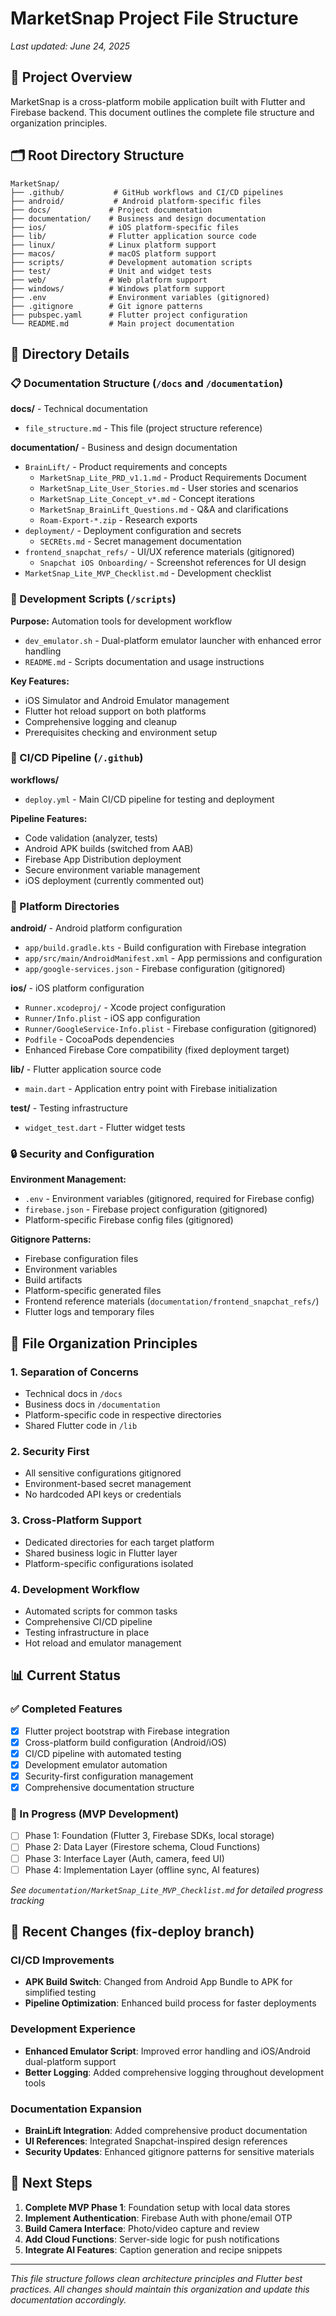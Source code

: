 # MarketSnap Project File Structure

*Last updated: June 24, 2025*

## 📁 Project Overview

MarketSnap is a cross-platform mobile application built with Flutter and Firebase backend. This document outlines the complete file structure and organization principles.

## 🗂️ Root Directory Structure

```
MarketSnap/
├── .github/           # GitHub workflows and CI/CD pipelines
├── android/           # Android platform-specific files  
├── docs/             # Project documentation
├── documentation/    # Business and design documentation
├── ios/              # iOS platform-specific files
├── lib/              # Flutter application source code
├── linux/            # Linux platform support
├── macos/            # macOS platform support  
├── scripts/          # Development automation scripts
├── test/             # Unit and widget tests
├── web/              # Web platform support
├── windows/          # Windows platform support
├── .env              # Environment variables (gitignored)
├── .gitignore        # Git ignore patterns
├── pubspec.yaml      # Flutter project configuration
└── README.md         # Main project documentation
```

## 📂 Directory Details

### 📋 Documentation Structure (`/docs` and `/documentation`)

**docs/** - Technical documentation
- `file_structure.md` - This file (project structure reference)

**documentation/** - Business and design documentation  
- `BrainLift/` - Product requirements and concepts
  - `MarketSnap_Lite_PRD_v1.1.md` - Product Requirements Document
  - `MarketSnap_Lite_User_Stories.md` - User stories and scenarios
  - `MarketSnap_Lite_Concept_v*.md` - Concept iterations
  - `MarketSnap_BrainLift_Questions.md` - Q&A and clarifications
  - `Roam-Export-*.zip` - Research exports
- `deployment/` - Deployment configuration and secrets
  - `SECREts.md` - Secret management documentation  
- `frontend_snapchat_refs/` - UI/UX reference materials (gitignored)
  - `Snapchat iOS Onboarding/` - Screenshot references for UI design
- `MarketSnap_Lite_MVP_Checklist.md` - Development checklist

### 🚀 Development Scripts (`/scripts`)

**Purpose:** Automation tools for development workflow

- `dev_emulator.sh` - Dual-platform emulator launcher with enhanced error handling
- `README.md` - Scripts documentation and usage instructions

**Key Features:**
- iOS Simulator and Android Emulator management
- Flutter hot reload support on both platforms  
- Comprehensive logging and cleanup
- Prerequisites checking and environment setup

### 🤖 CI/CD Pipeline (`/.github`)

**workflows/**
- `deploy.yml` - Main CI/CD pipeline for testing and deployment

**Pipeline Features:**
- Code validation (analyzer, tests) 
- Android APK builds (switched from AAB)
- Firebase App Distribution deployment
- Secure environment variable management
- iOS deployment (currently commented out)

### 📱 Platform Directories

**android/** - Android platform configuration
- `app/build.gradle.kts` - Build configuration with Firebase integration
- `app/src/main/AndroidManifest.xml` - App permissions and configuration
- `app/google-services.json` - Firebase configuration (gitignored)

**ios/** - iOS platform configuration  
- `Runner.xcodeproj/` - Xcode project configuration
- `Runner/Info.plist` - iOS app configuration
- `Runner/GoogleService-Info.plist` - Firebase configuration (gitignored)  
- `Podfile` - CocoaPods dependencies
- Enhanced Firebase Core compatibility (fixed deployment target)

**lib/** - Flutter application source code
- `main.dart` - Application entry point with Firebase initialization

**test/** - Testing infrastructure
- `widget_test.dart` - Flutter widget tests

### 🔒 Security and Configuration

**Environment Management:**
- `.env` - Environment variables (gitignored, required for Firebase config)
- `firebase.json` - Firebase project configuration (gitignored)
- Platform-specific Firebase config files (gitignored)

**Gitignore Patterns:**
- Firebase configuration files
- Environment variables
- Build artifacts  
- Platform-specific generated files
- Frontend reference materials (`documentation/frontend_snapchat_refs/`)
- Flutter logs and temporary files

## 🎯 File Organization Principles

### 1. **Separation of Concerns**
- Technical docs in `/docs`
- Business docs in `/documentation`  
- Platform-specific code in respective directories
- Shared Flutter code in `/lib`

### 2. **Security First**
- All sensitive configurations gitignored
- Environment-based secret management
- No hardcoded API keys or credentials

### 3. **Cross-Platform Support**
- Dedicated directories for each target platform
- Shared business logic in Flutter layer
- Platform-specific configurations isolated

### 4. **Development Workflow**
- Automated scripts for common tasks
- Comprehensive CI/CD pipeline
- Testing infrastructure in place
- Hot reload and emulator management

## 📊 Current Status

### ✅ Completed Features
- [x] Flutter project bootstrap with Firebase integration
- [x] Cross-platform build configuration (Android/iOS)
- [x] CI/CD pipeline with automated testing
- [x] Development emulator automation  
- [x] Security-first configuration management
- [x] Comprehensive documentation structure

### 🚧 In Progress (MVP Development)
- [ ] Phase 1: Foundation (Flutter 3, Firebase SDKs, local storage)
- [ ] Phase 2: Data Layer (Firestore schema, Cloud Functions)
- [ ] Phase 3: Interface Layer (Auth, camera, feed UI)
- [ ] Phase 4: Implementation Layer (offline sync, AI features)

*See `documentation/MarketSnap_Lite_MVP_Checklist.md` for detailed progress tracking*

## 🔄 Recent Changes (fix-deploy branch)

### CI/CD Improvements
- **APK Build Switch**: Changed from Android App Bundle to APK for simplified testing
- **Pipeline Optimization**: Enhanced build process for faster deployments

### Development Experience  
- **Enhanced Emulator Script**: Improved error handling and iOS/Android dual-platform support
- **Better Logging**: Added comprehensive logging throughout development tools

### Documentation Expansion
- **BrainLift Integration**: Added comprehensive product documentation
- **UI References**: Integrated Snapchat-inspired design references
- **Security Updates**: Enhanced gitignore patterns for sensitive materials

## 🚀 Next Steps

1. **Complete MVP Phase 1**: Foundation setup with local data stores
2. **Implement Authentication**: Firebase Auth with phone/email OTP
3. **Build Camera Interface**: Photo/video capture and review
4. **Add Cloud Functions**: Server-side logic for push notifications
5. **Integrate AI Features**: Caption generation and recipe snippets

---

*This file structure follows clean architecture principles and Flutter best practices. All changes should maintain this organization and update this documentation accordingly.* 